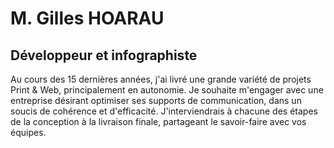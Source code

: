 # M. Gilles HOARAU

## Développeur et infographiste

Au cours des 15 dernières années, j'ai livré une grande variété de projets Print & Web, principalement en autonomie.
Je souhaite m'engager avec une entreprise désirant optimiser ses supports de communication, dans un soucis de cohérence et d'efficacité.
J'interviendrais à chacune des étapes de la conception à la livraison finale, partageant le savoir-faire avec vos équipes.
